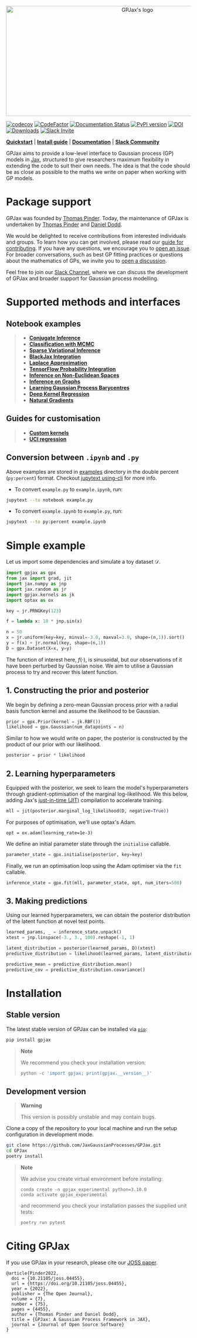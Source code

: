 <!-- <h1 align='center'>GPJax</h1>
<h2 align='center'>Gaussian processes in Jax.</h2> -->
<p align="center">
<img width="700" height="300" src="https://github.com/JaxGaussianProcesses/GPJax/raw/master/docs/_static/gpjax_logo.svg" alt="GPJax's logo">
</p>

[![codecov](https://codecov.io/gh/JaxGaussianProcesses/GPJax/branch/master/graph/badge.svg?token=DM1DRDASU2)](https://codecov.io/gh/JaxGaussianProcesses/GPJax)
[![CodeFactor](https://www.codefactor.io/repository/github/jaxgaussianprocesses/gpjax/badge)](https://www.codefactor.io/repository/github/jaxgaussianprocesses/gpjax)
[![Documentation Status](https://readthedocs.org/projects/gpjax/badge/?version=latest)](https://gpjax.readthedocs.io/en/latest/?badge=latest)
[![PyPI version](https://badge.fury.io/py/GPJax.svg)](https://badge.fury.io/py/GPJax)
[![DOI](https://joss.theoj.org/papers/10.21105/joss.04455/status.svg)](https://doi.org/10.21105/joss.04455)
[![Downloads](https://pepy.tech/badge/gpjax)](https://pepy.tech/project/gpjax)
[![Slack Invite](https://img.shields.io/badge/Slack_Invite--blue?style=social&logo=slack)](https://join.slack.com/t/gpjax/shared_invite/zt-1da57pmjn-rdBCVg9kApirEEn2E5Q2Zw)

[**Quickstart**](#simple-example)
| [**Install guide**](#installation)
| [**Documentation**](https://gpjax.readthedocs.io/en/latest/)
| [**Slack Community**](https://join.slack.com/t/gpjax/shared_invite/zt-1da57pmjn-rdBCVg9kApirEEn2E5Q2Zw)

GPJax aims to provide a low-level interface to Gaussian process (GP) models in [Jax](https://github.com/google/jax), structured to give researchers maximum flexibility in extending the code to suit their own needs. The idea is that the code should be as close as possible to the maths we write on paper when working with GP models.

# Package support

GPJax was founded by [Thomas Pinder](https://github.com/thomaspinder). Today, the maintenance of GPJax is undertaken by [Thomas Pinder](https://github.com/thomaspinder) and [Daniel Dodd](https://github.com/Daniel-Dodd).

We would be delighted to receive contributions from interested individuals and groups. To learn how you can get involved, please read our [guide for contributing](https://github.com/JaxGaussianProcesses/GPJax/blob/master/CONTRIBUTING.md). If you have any questions, we encourage you to [open an issue](https://github.com/JaxGaussianProcesses/GPJax/issues/new/choose). For broader conversations, such as best GP fitting practices or questions about the mathematics of GPs, we invite you to [open a discussion](https://github.com/JaxGaussianProcesses/GPJax/discussions).

Feel free to join our [Slack Channel](https://join.slack.com/t/gpjax/shared_invite/zt-1da57pmjn-rdBCVg9kApirEEn2E5Q2Zw), where we can discuss the development of GPJax and broader support for Gaussian process modelling.

# Supported methods and interfaces

## Notebook examples

> - [**Conjugate Inference**](https://gpjax.readthedocs.io/en/latest/examples/regression.html)
> - [**Classification with MCMC**](https://gpjax.readthedocs.io/en/latest/examples/classification.html)
> - [**Sparse Variational Inference**](https://gpjax.readthedocs.io/en/latest/examples/uncollapsed_vi.html)
> - [**BlackJax Integration**](https://gpjax.readthedocs.io/en/latest/examples/classification.html)
> - [**Laplace Approximation**](https://gpjax.readthedocs.io/en/latest/examples/classification.html#Laplace-approximation)
> - [**TensorFlow Probability Integration**](https://gpjax.readthedocs.io/en/latest/examples/tfp_integration.html)
> - [**Inference on Non-Euclidean Spaces**](https://gpjax.readthedocs.io/en/latest/examples/kernels.html#Custom-Kernel)
> - [**Inference on Graphs**](https://gpjax.readthedocs.io/en/latest/examples/graph_kernels.html)
> - [**Learning Gaussian Process Barycentres**](https://gpjax.readthedocs.io/en/latest/examples/barycentres.html)
> - [**Deep Kernel Regression**](https://gpjax.readthedocs.io/en/latest/examples/haiku.html)
> - [**Natural Gradients**](https://gpjax.readthedocs.io/en/latest/examples/natgrads.html)

## Guides for customisation
> 
> - [**Custom kernels**](https://gpjax.readthedocs.io/en/latest/examples/kernels.html#Custom-Kernel)
> - [**UCI regression**](https://gpjax.readthedocs.io/en/latest/examples/yacht.html)

## Conversion between `.ipynb` and `.py`
Above examples are stored in [examples](examples) directory in the double percent (`py:percent`) format. Checkout [jupytext using-cli](https://jupytext.readthedocs.io/en/latest/using-cli.html) for more info.

* To convert `example.py` to `example.ipynb`, run:

```bash
jupytext --to notebook example.py
```

* To convert `example.ipynb` to `example.py`, run:

```bash
jupytext --to py:percent example.ipynb
```

# Simple example

Let us import some dependencies and simulate a toy dataset $\mathcal{D}$.

```python
import gpjax as gpx
from jax import grad, jit
import jax.numpy as jnp
import jax.random as jr
import gpjax.kernels as jk
import optax as ox

key = jr.PRNGKey(123)

f = lambda x: 10 * jnp.sin(x)

n = 50
x = jr.uniform(key=key, minval=-3.0, maxval=3.0, shape=(n,1)).sort()
y = f(x) + jr.normal(key, shape=(n,1))
D = gpx.Dataset(X=x, y=y)
```

The function of interest here, $f(\cdot)$, is sinusoidal, but our observations of it have been perturbed by Gaussian noise. We aim to utilise a Gaussian process to try and recover this latent function.

## 1. Constructing the prior and posterior

We begin by defining a zero-mean Gaussian process prior with a radial basis function kernel and assume the likelihood to be Gaussian.

```python
prior = gpx.Prior(kernel = jk.RBF())
likelihood = gpx.Gaussian(num_datapoints = n)
```

Similar to how we would write on paper, the posterior is constructed by the product of our prior with our likelihood.

```python
posterior = prior * likelihood
```

## 2. Learning hyperparameters

Equipped with the posterior, we seek to learn the model's hyperparameters through gradient-optimisation of the marginal log-likelihood. We this below, adding Jax's [just-in-time (JIT)](https://jax.readthedocs.io/en/latest/jax-101/02-jitting.html) compilation to accelerate training. 

```python
mll = jit(posterior.marginal_log_likelihood(D, negative=True))
```

For purposes of optimisation, we'll use optax's Adam.
```
opt = ox.adam(learning_rate=1e-3)
```

We define an initial parameter state through the `initialise` callable.

```python
parameter_state = gpx.initialise(posterior, key=key)
```

Finally, we run an optimisation loop using the Adam optimiser via the `fit` callable.

```python
inference_state = gpx.fit(mll, parameter_state, opt, num_iters=500)
```

## 3. Making predictions

Using our learned hyperparameters, we can obtain the posterior distribution of the latent function at novel test points.

```python
learned_params, _ = inference_state.unpack()
xtest = jnp.linspace(-3., 3., 100).reshape(-1, 1)

latent_distribution = posterior(learned_params, D)(xtest)
predictive_distribution = likelihood(learned_params, latent_distribution)

predictive_mean = predictive_distribution.mean()
predictive_cov = predictive_distribution.covariance()
```

# Installation

## Stable version

The latest stable version of GPJax can be installed via [`pip`](https://pip.pypa.io/en/stable/):

```bash
pip install gpjax
```

> **Note**
>
> We recommend you check your installation version:
> ```python
> python -c 'import gpjax; print(gpjax.__version__)'
> ```



## Development version
> **Warning**
>
> This version is possibly unstable and may contain bugs. 

Clone a copy of the repository to your local machine and run the setup configuration in development mode.
```bash
git clone https://github.com/JaxGaussianProcesses/GPJax.git
cd GPJax
poetry install
```

> **Note**
>
> We advise you create virtual environment before installing:
> ```
> conda create -n gpjax_experimental python=3.10.0
> conda activate gpjax_experimental
>  ```
>
> and recommend you check your installation passes the supplied unit tests:
>
> ```python
> poetry run pytest
> ```

# Citing GPJax

If you use GPJax in your research, please cite our [JOSS paper](https://joss.theoj.org/papers/10.21105/joss.04455#).

```
@article{Pinder2022,
  doi = {10.21105/joss.04455},
  url = {https://doi.org/10.21105/joss.04455},
  year = {2022},
  publisher = {The Open Journal},
  volume = {7},
  number = {75},
  pages = {4455},
  author = {Thomas Pinder and Daniel Dodd},
  title = {GPJax: A Gaussian Process Framework in JAX},
  journal = {Journal of Open Source Software}
}
```
